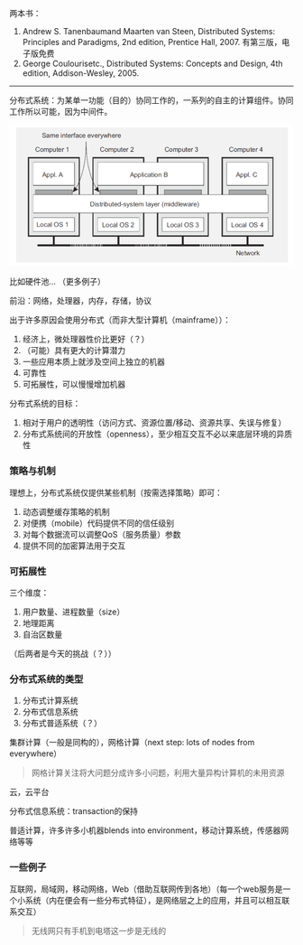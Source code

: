 两本书：

1. Andrew S. Tanenbaumand Maarten van Steen, Distributed Systems: Principles and Paradigms, 2nd edition, Prentice Hall, 2007. 有第三版，电子版免费
2. George Coulourisetc., Distributed Systems: Concepts and Design, 4th edition, Addison-Wesley, 2005.

***

分布式系统：为某单一功能（目的）协同工作的，一系列的自主的计算组件。协同工作所以可能，因为中间件。

![](pics/1_dis.png)

比如硬件池... （更多例子）

前沿：网络，处理器，内存，存储，协议

出于许多原因会使用分布式（而非大型计算机（mainframe））：
1. 经济上，微处理器性价比更好（？）
2. （可能）具有更大的计算潜力
3. 一些应用本质上就涉及空间上独立的机器
4. 可靠性
5. 可拓展性，可以慢慢增加机器

分布式系统的目标：
1. 相对于用户的透明性（访问方式、资源位置/移动、资源共享、失误与修复）
2. 分布式系统间的开放性（openness），至少相互交互不必以来底层环境的异质性

### 策略与机制

理想上，分布式系统仅提供某些机制（按需选择策略）即可：
1. 动态调整缓存策略的机制
2. 对便携（mobile）代码提供不同的信任级别
3. 对每个数据流可以调整QoS（服务质量）参数
4. 提供不同的加密算法用于交互

### 可拓展性

三个维度：
1. 用户数量、进程数量（size）
2. 地理距离
3. 自治区数量

（后两者是今天的挑战（？））

### 分布式系统的类型

1. 分布式计算系统
2. 分布式信息系统
3. 分布式普适系统（？）

集群计算（一般是同构的），网格计算（next step: lots of nodes from everywhere）

> 网格计算关注将大问题分成许多小问题，利用大量异构计算机的未用资源

云，云平台

分布式信息系统：transaction的保持

普适计算，许多许多小机器blends into environment，移动计算系统，传感器网络等等

### 一些例子

互联网，局域网，移动网络，Web（借助互联网传到各地）（每一个web服务是一个小系统（内在便会有一些分布式特征），是网络层之上的应用，并且可以相互联系交互）

> 无线网只有手机到电塔这一步是无线的